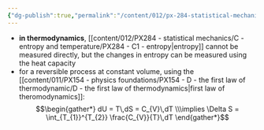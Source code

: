 ```yaml
---
{"dg-publish":true,"permalink":"/content/012/px-284-statistical-mechanics/c-entropy-and-temperature/px-284-c4-measuring-entropy/","created":"2024-11-25T10:50:32.000+00:00","updated":"2024-11-28T12:08:20.812+00:00"}
---
```


- **in thermodynamics**, [[content/012/PX284 - statistical mechanics/C - entropy and temperature/PX284 - C1 - entropy\|entropy]] cannot be measured directly, but the changes in entropy can be measured using the heat capacity
- for a reversible process at constant volume, using the [[content/011/PX154 - physics foundations/PX154 - D - the first law of thermodynamic/D - the first law of thermodynamics\|first law of theromodynamics]]: 
$$\begin{gather*}
	dU = T\,dS = C_{V}\,dT \\\implies \Delta S = \int_{T_{1}}^{T_{2}} \frac{C_{V}}{T}\,dT
\end{gather*}$$
